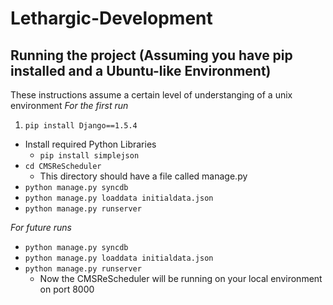 Lethargic-Development
=====================
## Running the project (Assuming you have pip installed and a Ubuntu-like Environment)
These instructions assume a certain level of understanging of a unix environment
_For the first run_

1. `pip install Django==1.5.4`
- Install required Python Libraries
	- `pip install simplejson`
- `cd CMSReScheduler`
    - This directory should have a file called manage.py
- `python manage.py syncdb`
- `python manage.py loaddata initialdata.json`
- `python manage.py runserver`

_For future runs_
- `python manage.py syncdb`
- `python manage.py loaddata initialdata.json`
- `python manage.py runserver`
    - Now the CMSReScheduler will be running on your local environment on port 8000
